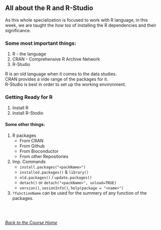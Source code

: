 ## All about the R and R-Studio

As this whole specialization is focused to work with R language, in this week, we are taught the _how tos_ of installing the R dependencies and their significance.

### Some most important things:
1. R - the language
2. CRAN - Comprehensive R Archive Network
3. R-Studio

R is an old language when it comes to the data studies.<br />
CRAN provides a vide range of the packages for it.<br />
R-Studio is best in order to set up the working environment.<br />

### Getting Ready for R
1. Install R
2. Install R-Stodio


#### Some other things:
1. R packages
    - From CRAN
    - From Github
    - From Bioconductor
    - From other Repositories
2. Imp. Commands
    - ```install.packages("<packName>")```
    - ```installed.packages()``` & ```library()```
    - ```old.packages()``` / ```update.packages()```
    - ```detach()``` or ```detach("<packName>", unload=TRUE)```
    - ```version()```, ```sesionInfo()```, ```help(package = "<name>")```
3. ```?functionName``` can be used for the summery of any function of the packages.

<br /><br />

[_Back to the Course Home_](../)